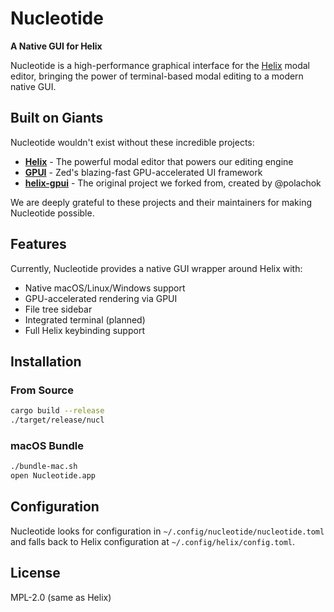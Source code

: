 # Nucleotide

**A Native GUI for Helix**

Nucleotide is a high-performance graphical interface for the [Helix](https://helix-editor.com/) modal editor, bringing the power of terminal-based modal editing to a modern native GUI.

## Built on Giants

Nucleotide wouldn't exist without these incredible projects:

- **[Helix](https://helix-editor.com/)** - The powerful modal editor that powers our editing engine
- **[GPUI](https://github.com/zed-industries/zed)** - Zed's blazing-fast GPU-accelerated UI framework  
- **[helix-gpui](https://github.com/polachok/helix-gpui)** - The original project we forked from, created by @polachok

We are deeply grateful to these projects and their maintainers for making Nucleotide possible.

## Features

Currently, Nucleotide provides a native GUI wrapper around Helix with:
- Native macOS/Linux/Windows support
- GPU-accelerated rendering via GPUI
- File tree sidebar
- Integrated terminal (planned)
- Full Helix keybinding support

## Installation

### From Source

```bash
cargo build --release
./target/release/nucl
```

### macOS Bundle

```bash
./bundle-mac.sh
open Nucleotide.app
```

## Configuration

Nucleotide looks for configuration in `~/.config/nucleotide/nucleotide.toml` and falls back to Helix configuration at `~/.config/helix/config.toml`.

## License

MPL-2.0 (same as Helix)
